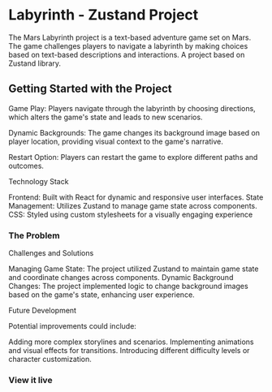 # Labyrinth - Zustand Project

The Mars Labyrinth project is a text-based adventure game set on Mars. The game challenges players to navigate a labyrinth by making choices based on text-based descriptions and interactions. A project based on Zustand library.

## Getting Started with the Project

Game Play: Players navigate through the labyrinth by choosing directions, which alters the game's state and leads to new scenarios.

Dynamic Backgrounds: The game changes its background image based on player location, providing visual context to the game's narrative.

Restart Option: Players can restart the game to explore different paths and outcomes.

Technology Stack

Frontend: Built with React for dynamic and responsive user interfaces.
State Management: Utilizes Zustand to manage game state across components.
CSS: Styled using custom stylesheets for a visually engaging experience

### The Problem

Challenges and Solutions

Managing Game State: The project utilized Zustand to maintain game state and coordinate changes across components.
Dynamic Background Changes: The project implemented logic to change background images based on the game's state, enhancing user experience.

Future Development

Potential improvements could include:

Adding more complex storylines and scenarios.
Implementing animations and visual effects for transitions.
Introducing different difficulty levels or character customization.

### View it live
